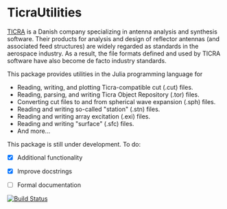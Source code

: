 # TicraUtilities
[TICRA](https://www.ticra.com) is a Danish company specializing in antenna analysis and synthesis software. Their
products for analysis and design of reflector antennas (and associated feed structures) are widely regarded as
standards in the aerospace industry.  As a result, the file formats defined and used by TICRA software have also
become de facto industry standards.

This package provides utilities in the Julia programming language for
* Reading, writing, and plotting Ticra-compatible cut (.cut) files.
* Reading, parsing, and writing Ticra Object Repository (.tor) files.
* Converting cut files to and from spherical wave expansion (.sph) files.
* Reading and writing so-called "station" (.stn) files.
* Reading and writing array excitation (.exi) files.
* Reading and writing "surface" (.sfc) files.
* And more...


This package is still under development.  To do:
- [x] Additional functionality
- [x] Improve docstrings
- [ ] Formal documentation

 
[![Build Status](https://github.com/simonp0420/TicraUtilities.jl/actions/workflows/CI.yml/badge.svg?branch=main)](https://github.com/simonp0420/TicraUtilities.jl/actions/workflows/CI.yml?query=branch%3Amain)
